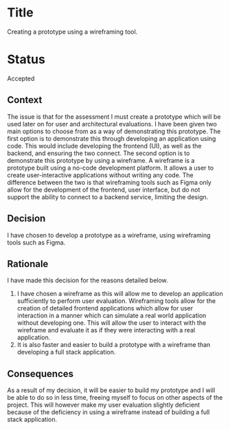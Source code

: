 # Title
Creating a prototype using a wireframing tool. 
# Status
Accepted
 
## Context

The issue is that for the assessment I must create a prototype which will be used later on for user and architectural evaluations. I have been given two main options to choose from as a way of demonstrating this prototype. 
The first option is to demonstrate this through developing an application using code. This would include developing the frontend (UI), as well as the backend, and ensuring the two connect.
The second option is to demonstrate this prototype by using a wireframe. A wireframe is a prototype built using a no-code development platform. It allows a user to create user-interactive applications without writing any code. The difference between the two is that wireframing tools such as Figma only allow for the development of the frontend, user interface, but do not support the ability to connect to a backend service, limiting the design.

## Decision
I have chosen to develop a prototype as a wireframe, using wireframing tools such as Figma. 

## Rationale
I have made this decision for the reasons detailed below.
1. I have chosen a wireframe as this will allow me to develop an application sufficiently to perform user evaluation. Wireframing tools allow for the creation of detailed frontend applications which allow for user interaction in a manner which can simulate a real world application without developing one. This will allow the user to interact with the wireframe and evaluate it as if they were interacting with a real application.
2. It is also faster and easier to build a prototype with a wireframe than developing a full stack application. 

## Consequences
As a result of my decision, it will be easier to build my prototype and I will be able to do so in less time, freeing myself to focus on other aspects of the project. This will however make my user evaluation slightly deficient because of the deficiency in using a wireframe instead of building a full stack application.
